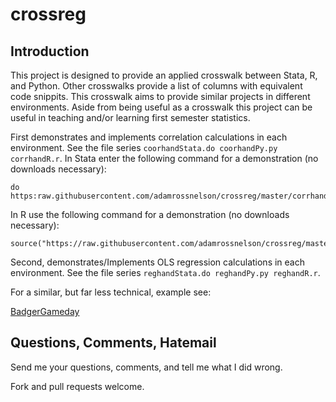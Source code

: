 # crossreg
## Introduction
This project is designed to provide an applied crosswalk between Stata, R, and Python. Other crosswalks provide a list of columns with equivalent code snippits. This crosswalk aims to provide similar projects in different environments. Aside from being useful as a crosswalk this project can be useful in teaching and/or learning first semester statistics.

First demonstrates and implements correlation calculations in each environment. See the file series `coorhandStata.do coorhandPy.py corrhandR.r`. In Stata enter the following command for a demonstration (no downloads necessary):

```
do https:raw.githubusercontent.com/adamrossnelson/crossreg/master/corrhandStata.do
```
In R use the following command for a demonstration (no downloads necessary):
```
source("https://raw.githubusercontent.com/adamrossnelson/crossreg/master/corrhandR.r")
```

Second, demonstrates/Implements OLS regression calculations in each environment. See the file series `reghandStata.do reghandPy.py reghandR.r`.

For a similar, but far less technical, example see:

[BadgerGameday](https:github.com/adamrossnelson/BadgerGameday)

## Questions, Comments, Hatemail
Send me your questions, comments, and tell me what I did wrong.

Fork and pull requests welcome.